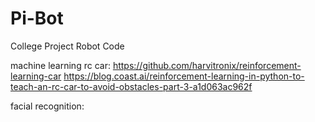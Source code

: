 # Pi-Bot
College Project Robot Code

machine learning rc car:
https://github.com/harvitronix/reinforcement-learning-car
https://blog.coast.ai/reinforcement-learning-in-python-to-teach-an-rc-car-to-avoid-obstacles-part-3-a1d063ac962f

facial recognition:

